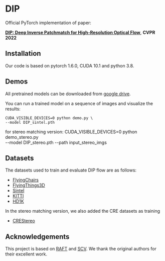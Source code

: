 # DIP

Official PyTorch implementation of paper:

[**DIP: Deep Inverse Patchmatch for High-Resolution Optical Flow**](https://openaccess.thecvf.com/content/CVPR2022/papers/Zheng_DIP_Deep_Inverse_Patchmatch_for_High-Resolution_Optical_Flow_CVPR_2022_paper.pdf), **CVPR 2022**


## Installation

Our code is based on pytorch 1.6.0, CUDA 10.1 and python 3.8.


## Demos

All pretrained models can be downloaded from [google drive](https://drive.google.com/drive/folders/1EVrsgk4i6Q_8pxgI2oqgtr8Fe_JWLyQn?usp=sharing).



You can run a trained model on a sequence of images and visualize the results:

```
CUDA_VISIBLE_DEVICES=0 python demo.py \
--model DIP_sintel.pth
```
for stereo matching version:
CUDA_VISIBLE_DEVICES=0 python demo_stereo.py \
--model DIP_stereo.pth --path input_stereo_imgs

## Datasets

The datasets used to train and evaluate DIP flow are as follows:

* [FlyingChairs](https://lmb.informatik.uni-freiburg.de/resources/datasets/FlyingChairs.en.html#flyingchairs)
* [FlyingThings3D](https://lmb.informatik.uni-freiburg.de/resources/datasets/SceneFlowDatasets.en.html)
* [Sintel](http://sintel.is.tue.mpg.de/)
* [KITTI](http://www.cvlibs.net/datasets/kitti/eval_scene_flow.php?benchmark=flow)
* [HD1K](http://hci-benchmark.iwr.uni-heidelberg.de/) 

In the stereo matching version, we also added the CRE datasets as training
* [CREStereo]([http://hci-benchmark.iwr.uni-heidelberg.de/](https://github.com/megvii-research/CREStereo)) 
## Acknowledgements

This project is based on [RAFT](https://github.com/princeton-vl/RAFT) and [SCV](https://github.com/zacjiang/SCV). We thank the original authors for their excellent work.
